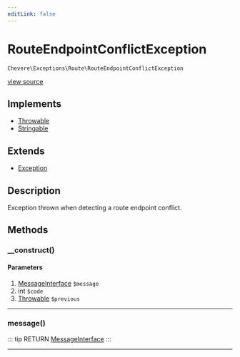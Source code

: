 ```yaml
---
editLink: false
---
```


# RouteEndpointConflictException

`Chevere\Exceptions\Route\RouteEndpointConflictException`

[view source](https://github.com/chevere/chevere/blob/master/src/Chevere/Exceptions/Route/RouteEndpointConflictException.php)

## Implements

- [Throwable](https://www.php.net/manual/class.throwable)
- [Stringable](https://www.php.net/manual/class.stringable)

## Extends

- [Exception](../Core/Exception.md)

## Description

Exception thrown when detecting a route endpoint conflict.

## Methods

### __construct()

#### Parameters

1. [MessageInterface](../../Interfaces/Message/MessageInterface.md) `$message`
2. int `$code`
3. [Throwable](https://www.php.net/manual/class.throwable) `$previous`

---

### message()

::: tip RETURN
[MessageInterface](../../Interfaces/Message/MessageInterface.md)
:::

---

